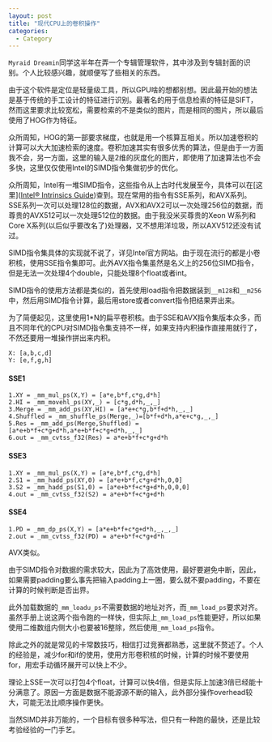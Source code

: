 ```yaml
---
layout: post
title: "现代CPU上的卷积操作"
categories:
  - Category
---
```


`Myraid Dreamin`同学这半年在弄一个专辑管理软件，其中涉及到专辑封面的识别。个人比较感兴趣，就顺便写了些相关的东西。

由于这个软件是定位是轻量级工具，所以GPU啥的想都别想。因此最开始的想法是基于传统的手工设计的特征进行识别。最著名的用于信息检索的特征是SIFT，然而这里要求比较宽松，需要检索的不是类似的图片，而是相同的图片，所以最后使用了HOG作为特征。

众所周知，HOG的第一部要求梯度，也就是用一个核算互相关。所以加速卷积的计算可以大大加速检索的速度。卷积加速其实有很多优秀的算法，但是由于一方面我不会，另一方面，这里的输入是2维的灰度化的图片，即使用了加速算法也不会多快，这里仅仅使用Intel的SIMD指令集做初步的优化。

众所周知，Intel有一堆SIMD指令，这些指令从上古时代发展至今，具体可以在[这里]([Intel® Intrinsics Guide](https://software.intel.com/sites/landingpage/IntrinsicsGuide/))查到。现在常用的指令有SSE系列，和AVX系列。SSE系列一次可以处理128位的数据，AVX和AVX2可以一次处理256位的数据，而尊贵的AVX512可以一次处理512位的数据。由于我没米买尊贵的Xeon W系列和Core X系列(以后似乎要改名了)处理器，又不想用洋垃圾，所以AXV512还没有试过。

SIMD指令集具体的实现就不说了，详见Intel官方网站。由于现在流行的都是小卷积核，使用SSE指令集即可。此外AVX指令集虽然是名义上的256位SIMD指令，但是无法一次处理4个double，只能处理8个float或者int。

SIMD指令的使用方法都是类似的，首先使用load指令把数据装到`__m128`和`__m256`中，然后用SIMD指令计算，最后用store或者convert指令把结果弄出来。

为了简便起见，这里使用1*N的扁平卷积核。由于SSE和AVX指令集版本众多，而且不同年代的CPU对SIMD指令集支持不一样，如果支持内积操作直接用就行了，不然还要用一堆操作拼出来内积。

```
X: [a,b,c,d]
Y: [e,f,g,h]
```

#### SSE1

```
1.XY = _mm_mul_ps(X,Y) = [a*e,b*f,c*g,d*h]
2.HI = _mm_movehl_ps(XY,_) = [c*g,d*h,_,_]
3.Merge = _mm_add_ps(XY,HI) = [a*e+c*g,b*f+d*h,_,_]
4.Shuffled = _mm_shuffle_ps(Merge,_)=[b*f+d*h,a*e+c*g,_,_]
5.Res = _mm_add_ps(Merge,Shuffled) = [a*e+b*f+c*g+d*h,a*e+b*f+c*g+d*h,_,_]
6.out = _mm_cvtss_f32(Res) = a*e+b*f+c*g+d*h
```

#### SSE3

```
1.XY = _mm_mul_ps(X,Y) = [a*e,b*f,c*g,d*h]
2.S1 = _mm_hadd_ps(XY,0) = [a*e+b*f,c*g+d*h,0,0]
3.S2 = _mm_hadd_ps(S1,0) = [a*e+b*f+c*g+d*h,0,0,0]
4.out = _mm_cvtss_f32(S2) = a*e+b*f+c*g+d*h
```

#### SSE4

```
1.PD = _mm_dp_ps(X,Y) = [a*e+b*f+c*g+d*h,_,_,_]
2.out = _mm_cvtss_f32(PD) = a*e+b*f+c*g+d*h
```

AVX类似。

由于SIMD指令对数据的需求较大，因此为了高效使用，最好要避免中断，因此，如果需要padding要么事先把输入padding上一圈，要么就不要padding，不要在计算的时候判断是否出界。

此外加载数据的`_mm_loadu_ps`不需要数据的地址对齐，而`_mm_load_ps`要求对齐。虽然手册上说这两个指令跑的一样快，但实际上`_mm_load_ps`性能更好，所以如果使用二维数组内侧大小也要被16整除，然后使用`_mm_load_ps`指令。

除此之外的就是常见的卡常数技巧，相信打过竞赛都熟悉，这里就不赘述了。个人的经验是，减少for和if的使用，使用方形卷积核的时候，计算的时候不要使用for，用宏手动循环展开可以快上不少。

理论上SSE一次可以打包4个float，计算可以快4倍，但是实际上加速3倍已经能十分满意了。原因一方面是数据不能源源不断的输入，此外部分操作overhead较大，可能无法比顺序操作更快。

当然SIMD并非万能的，一个目标有很多种写法，但只有一种跑的最快，还是比较考验经验的一门手艺。